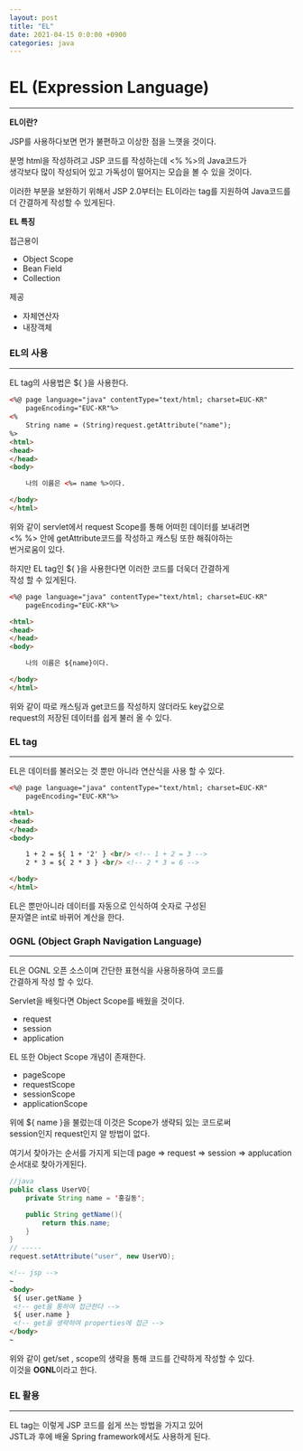 ```yaml
---
layout: post
title: "EL"
date: 2021-04-15 0:0:00 +0900
categories: java
---
```

# EL (Expression Language)
---
**EL이란?**

JSP를 사용하다보면 먼가 불편하고 이상한 점을 느꼇을 것이다.

분명 html을 작성하려고 JSP 코드를 작성하는데 <% %>의 Java코드가  
생각보다 많이 작성되어 있고 가독성이 떨어지는 모습을 볼 수 있을 것이다.  

이러한 부분을 보완하기 위해서 JSP 2.0부터는 EL이라는 tag를 지원하여 Java코드를 더 간결하게 작성할 수 있게된다.  

**EL 특징**  

접근용이
- Object Scope
- Bean Field
- Collection

제공
- 자체연산자
- 내장객체
  

### EL의 사용
---
EL tag의 사용법은 ${ }을 사용한다.
```html
<%@ page language="java" contentType="text/html; charset=EUC-KR"
    pageEncoding="EUC-KR"%>
<%
    String name = (String)request.getAttribute("name");
%>
<html>
<head>
</head>
<body>

    나의 이름은 <%= name %>이다.

</body>
</html>
```
위와 같이 servlet에서 request Scope를 통해 어떠힌 데이터를 보내려면  
<% %> 안에 getAttribute코드를 작성하고 캐스팅 또한 해줘야하는  
번거로움이 있다.  

하지만 EL tag인 ${ }을 사용한다면 이러한 코드를 더욱더 간결하게  
작성 할 수 있게된다.
```html
<%@ page language="java" contentType="text/html; charset=EUC-KR"
    pageEncoding="EUC-KR"%>

<html>
<head>
</head>
<body>

    나의 이름은 ${name}이다.

</body>
</html>
```
위와 같이 따로 캐스팅과 get코드를 작성하지 않더라도 key값으로  
request의 저장된 데이터를 쉽게 불러 올 수 있다.

### EL tag
---
EL은 데이터를 불러오는 것 뿐만 아니라 연산식을 사용 할 수 있다.
```html
<%@ page language="java" contentType="text/html; charset=EUC-KR"
    pageEncoding="EUC-KR"%>

<html>
<head>
</head>
<body>

    1 + 2 = ${ 1 + '2' } <br/> <!-- 1 + 2 = 3 -->
    2 * 3 = ${ 2 * 3 } <br/> <!-- 2 * 3 = 6 -->    

</body>
</html>   
```
EL은 뿐만아니라 데이터를 자동으로 인식하여 숫자로 구성된  
문자열은 int로 바뀌어 계산을 한다.

### OGNL (Object Graph Navigation Language)
---
EL은 OGNL 오픈 소스이며 간단한 표현식을 사용하용하여 코드를  
간결하게 작성 할 수 있다.

Servlet을 배웟다면 Object Scope를 배웠을 것이다.  
- request
- session
- application

EL 또한 Object Scope 개념이 존재한다.
- pageScope
- requestScope
- sessionScope
- applicationScope
  
위에 ${ name }을 불렀는데 이것은 Scope가 생략되 있는 코드로써  
 session인지 request인지 알 방법이 없다.  

여기서 찾아가는 순서를 가지게 되는데 page => request => session => applucation  
순서대로 찾아가게된다.
```java
//java
public class UserVO{
    private String name = '홍길동';

    public String getName(){
        return this.name;
    }
}
// -----
request.setAttribute("user", new UserVO);
```
```html
<!-- jsp -->
~
<body>
 ${ user.getName }
 <!-- get을 통하여 접근한다 -->
 ${ user.name }
 <!-- get을 생략하여 properties에 접근 -->
</body>
~
```
위와 같이 get/set , scope의 생략을 통해 코드를 간략하게 작성할 수 있다.  
이것을 **OGNL**이라고 한다.

### EL 활용
---
EL tag는 이렇게 JSP 코드를 쉽게 쓰는 방법을 가지고 있어  
JSTL과 후에 배울 Spring framework에서도 사용하게 된다.
